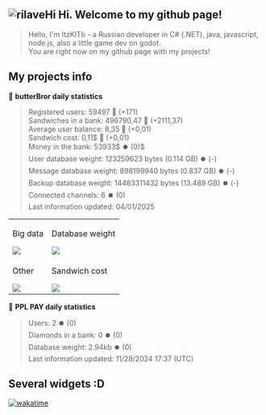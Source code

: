 ## ![rilaveHi](https://cdn.7tv.app/emote/01G1H9CK9R0005G1MWWMPGT0YW/2x.webp) Hi. Welcome to my github page!
> Hello, I'm ItzKITb - a Russian developer in C# (.NET), java, javascript, node.js, also a little game dev on godot.<br>You are right now on my github page with my projects!

## My projects info
🥪 **butterBror daily statistics**
> Registered users: 59497 🔼 (+171)<br>
> Sandwiches in a bank: 496790,47 🔼 (+2111,37)<br>
> Average user balance: 8,35 🔼 (+0,01)<br>
> Sandwich cost: 0,11$ 🔼 (+0,01)<br>
> Money in the bank: 53933$ ⏺️ (0)$<br>
> User database weight: 123259623 bytes (0.114 GB) ⏺️ (-)<br>
> Message database weight: 898199940 bytes (0.837 GB) ⏺️ (-)<br>
> Backup database weight: 14483311432 bytes (13.489 GB) ⏺️ (-)<br>
> Connected channels: 6 ⏺️ (0)<br>
> Last information updated: 04/01/2025<br>

<table>
	<tbody>
		<tr>
			<td>
				<p>Big data</p>
				<a href="https://docs.google.com/spreadsheets/d/e/2PACX-1vREPUE-GF7fVoHEPNVG6IyPoqP5iWUGL_VTNtlwBbE2KW_ys_4Gmaog-o7lrKNbwPybr_vemxew3p1M/pubchart?oid=842391808&format=interactive"><img src="https://docs.google.com/spreadsheets/d/e/2PACX-1vREPUE-GF7fVoHEPNVG6IyPoqP5iWUGL_VTNtlwBbE2KW_ys_4Gmaog-o7lrKNbwPybr_vemxew3p1M/pubchart?oid=842391808&format=image"></a>
			</td>
			<td>
				<p>Database weight</p>
				<a href="https://docs.google.com/spreadsheets/d/e/2PACX-1vREPUE-GF7fVoHEPNVG6IyPoqP5iWUGL_VTNtlwBbE2KW_ys_4Gmaog-o7lrKNbwPybr_vemxew3p1M/pubchart?oid=834223961&format=interactive"><img src="https://docs.google.com/spreadsheets/d/e/2PACX-1vREPUE-GF7fVoHEPNVG6IyPoqP5iWUGL_VTNtlwBbE2KW_ys_4Gmaog-o7lrKNbwPybr_vemxew3p1M/pubchart?oid=834223961&format=image"></a>
			</td>
		</tr>
		<tr>
			<td>
				<p>Other</p>
				<a href="https://docs.google.com/spreadsheets/d/e/2PACX-1vREPUE-GF7fVoHEPNVG6IyPoqP5iWUGL_VTNtlwBbE2KW_ys_4Gmaog-o7lrKNbwPybr_vemxew3p1M/pubchart?oid=1493621083&format=interactive"><img src="https://docs.google.com/spreadsheets/d/e/2PACX-1vREPUE-GF7fVoHEPNVG6IyPoqP5iWUGL_VTNtlwBbE2KW_ys_4Gmaog-o7lrKNbwPybr_vemxew3p1M/pubchart?oid=1493621083&format=image"></a>
			</td>
			<td>
				<p>Sandwich cost</p>
				<a href="https://docs.google.com/spreadsheets/d/e/2PACX-1vREPUE-GF7fVoHEPNVG6IyPoqP5iWUGL_VTNtlwBbE2KW_ys_4Gmaog-o7lrKNbwPybr_vemxew3p1M/pubchart?oid=1591855365&format=interactive"><img src="https://docs.google.com/spreadsheets/d/e/2PACX-1vREPUE-GF7fVoHEPNVG6IyPoqP5iWUGL_VTNtlwBbE2KW_ys_4Gmaog-o7lrKNbwPybr_vemxew3p1M/pubchart?oid=1591855365&format=image"></a>
			</td>
		</tr>
	</tbody>
</table>

🐸 **PPL PAY daily statistics**
> Users: 2 ⏺️ (0)<br>
> Diamonds in a bank: 0 ⏺️ (0)<br>
> Database weight: 2.94kb ⏺️ (0)<br>
> Last information updated: 11/28/2024 17:37 (UTC)<br>

## Several widgets :D
[![wakatime](https://wakatime.com/share/@afc15956-152d-407c-9bb0-c650aa21674a/3c5fcfda-1b49-443a-b5b9-788b29e15dc1.png)](https://wakatime.com/)
